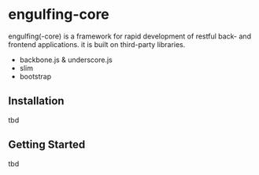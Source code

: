 # engulfing-core
engulfing(-core) is a framework for rapid development of restful back- and frontend applications.
it is built on third-party libraries.
- backbone.js & underscore.js
- slim
- bootstrap

## Installation
tbd

## Getting Started
tbd